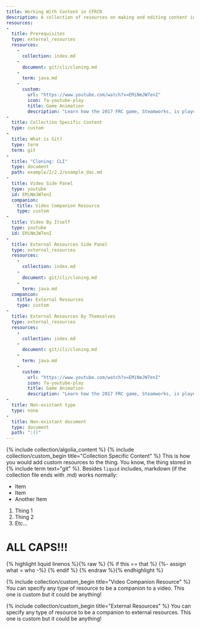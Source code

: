 ```yaml
---
title: Working With Content in CFRCR
description: A collection of resources on making and editing content in CFRCR.
resources:
-
  title: Prerequisites
  type: external_resources
  resources:
    -
      collection: index.md
    -
      document: git/cli/cloning.md
    -
      term: java.md
    -
      custom:
        url: "https://www.youtube.com/watch?v=EMiNmJW7enI"
        icon: fa-youtube-play
        title: Game Animation
        description: "Learn how the 2017 FRC game, Steamworks, is played!"
-
  title: Collection Specific Content
  type: custom
-
  title: What is Git?
  type: term
  term: git
-
  title: "Cloning: CLI"
  type: document
  path: example/2/2.2/example_doc.md
-
  title: Video Side Panel
  type: youtube
  id: EMiNmJW7enI
  companion:
    title: Video Companion Resource
    type: custom
-
  title: Video By Itself
  type: youtube
  id: EMiNmJW7enI
-
  title: External Resources Side Panel
  type: external_resources
  resources:
    -
      collection: index.md
    -
      document: git/cli/cloning.md
    -
      term: java.md
  companion:
    title: External Resources
    type: custom
-
  title: External Resources By Themselves
  type: external_resources
  resources:
    -
      collection: index.md
    -
      document: git/cli/cloning.md
    -
      term: java.md
    -
      custom:
        url: "https://www.youtube.com/watch?v=EMiNmJW7enI"
        icon: fa-youtube-play
        title: Game Animation
        description: "Learn how the 2017 FRC game, Steamworks, is played!"
-
  title: Non-existant type
  type: none
-
  title: Non-existant document
  type: document
  path: ":()"
---
```

{% include collection/algolia_content %}
{% include collection/custom_begin title="Collection Specific Content" %}
This is how you would add custom resources to the thing. You know, the thing stored in {% include term text="git" %}. Besides `liquid` includes, markdown (if the collection file ends with .md) works normally:
- Item
- Item
- Another Item

1. Thing 1
2. Thing 2
3. Etc...

# ALL CAPS!!!

{% highlight liquid linenos %}{% raw %}
{% if this == that %}
  {%- assign what = who -%}
{% endif %}
{% endraw %}{% endhighlight %}



{% include collection/custom_begin title="Video Companion Resource" %}
You can specify any type of resource to be a companion to a video. This one is custom but it could be anything!


{% include collection/custom_begin title="External Resources" %}
You can specify any type of resource to be a companion to external resources. This one is custom but it could be anything!
